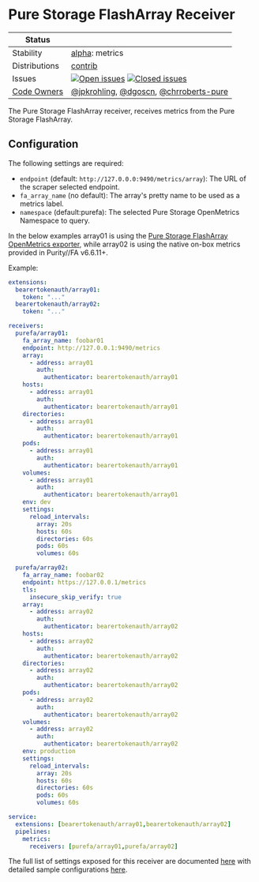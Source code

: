 # Pure Storage FlashArray Receiver

<!-- status autogenerated section -->
| Status        |           |
| ------------- |-----------|
| Stability     | [alpha]: metrics   |
| Distributions | [contrib] |
| Issues        | [![Open issues](https://img.shields.io/github/issues-search/open-telemetry/opentelemetry-collector-contrib?query=is%3Aissue%20is%3Aopen%20label%3Areceiver%2Fpurefa%20&label=open&color=orange&logo=opentelemetry)](https://github.com/open-telemetry/opentelemetry-collector-contrib/issues?q=is%3Aopen+is%3Aissue+label%3Areceiver%2Fpurefa) [![Closed issues](https://img.shields.io/github/issues-search/open-telemetry/opentelemetry-collector-contrib?query=is%3Aissue%20is%3Aclosed%20label%3Areceiver%2Fpurefa%20&label=closed&color=blue&logo=opentelemetry)](https://github.com/open-telemetry/opentelemetry-collector-contrib/issues?q=is%3Aclosed+is%3Aissue+label%3Areceiver%2Fpurefa) |
| [Code Owners](https://github.com/open-telemetry/opentelemetry-collector-contrib/blob/main/CONTRIBUTING.md#becoming-a-code-owner)    | [@jpkrohling](https://www.github.com/jpkrohling), [@dgoscn](https://www.github.com/dgoscn), [@chrroberts-pure](https://www.github.com/chrroberts-pure) |

[alpha]: https://github.com/open-telemetry/opentelemetry-collector/blob/main/docs/component-stability.md#alpha
[contrib]: https://github.com/open-telemetry/opentelemetry-collector-releases/tree/main/distributions/otelcol-contrib
<!-- end autogenerated section -->

The Pure Storage FlashArray receiver, receives metrics from the Pure Storage FlashArray.

## Configuration

The following settings are required:
 -  `endpoint` (default: `http://127.0.0.0:9490/metrics/array`): The URL of the scraper selected endpoint.
 -  `fa_array_name` (no default): The array's pretty name to be used as a metrics label.
 -  `namespace` (default:purefa): The selected Pure Storage OpenMetrics Namespace to query. 

In the below examples array01 is using the [Pure Storage FlashArray OpenMetrics exporter](https://github.com/PureStorage-OpenConnect/pure-fa-openmetrics-exporter), while array02 is using the native on-box metrics provided in Purity//FA v6.6.11+.

Example:

```yaml
extensions:
  bearertokenauth/array01:
    token: "..."
  bearertokenauth/array02:
    token: "..."

receivers:
  purefa/array01:
    fa_array_name: foobar01
    endpoint: http://127.0.0.1:9490/metrics
    array:
      - address: array01
        auth:
          authenticator: bearertokenauth/array01
    hosts:
      - address: array01
        auth:
          authenticator: bearertokenauth/array01
    directories:
      - address: array01
        auth:
          authenticator: bearertokenauth/array01
    pods:
      - address: array01
        auth:
          authenticator: bearertokenauth/array01
    volumes:
      - address: array01
        auth:
          authenticator: bearertokenauth/array01
    env: dev
    settings:
      reload_intervals:
        array: 20s
        hosts: 60s
        directories: 60s
        pods: 60s
        volumes: 60s

  purefa/array02:
    fa_array_name: foobar02
    endpoint: https://127.0.0.1/metrics
    tls:
      insecure_skip_verify: true
    array:
      - address: array02
        auth:
          authenticator: bearertokenauth/array02
    hosts:
      - address: array02
        auth:
          authenticator: bearertokenauth/array02
    directories:
      - address: array02
        auth:
          authenticator: bearertokenauth/array02
    pods:
      - address: array02
        auth:
          authenticator: bearertokenauth/array02
    volumes:
      - address: array02
        auth:
          authenticator: bearertokenauth/array02
    env: production
    settings:
      reload_intervals:
        array: 20s
        hosts: 60s
        directories: 60s
        pods: 60s
        volumes: 60s

service:
  extensions: [bearertokenauth/array01,bearertokenauth/array02]
  pipelines:
    metrics:
      receivers: [purefa/array01,purefa/array02]
```

The full list of settings exposed for this receiver are documented [here](./config.go)
with detailed sample configurations [here](./testdata/config.yaml).

